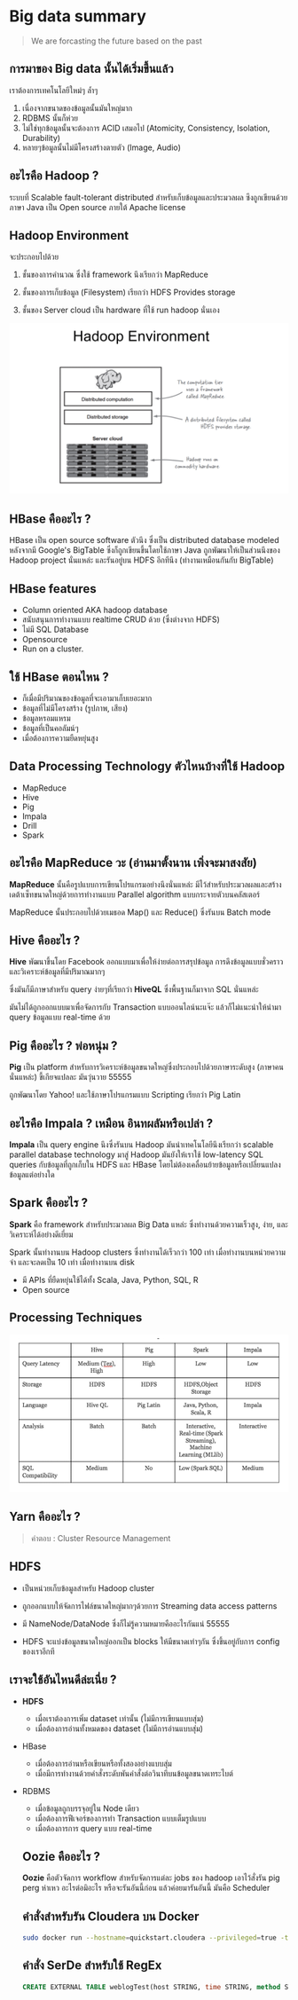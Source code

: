 # Big data summary

> We are forcasting the future based on the past

## การมาของ Big data นั้นได้เริ่มขึ้นแล้ว

เราต้องการเทคโนโลยีใหม่ๆ ล้ำๆ
1. เนื่องจากขนาดของข้อมูลนั้นมันใหญ่มาก
2. RDBMS นั้นก็ห่วย
3. ไม่ใช่ทุกข้อมูลนั้นจะต้องการ ACID เสมอไป (Atomicity, Consistency, Isolation, Durability)
4. หลายๆข้อมูลนั้นไม่มีโครงสร้างตายตัว (Image, Audio)

## อะไรคือ Hadoop ?

ระบบที่ Scalable fault-tolerant distributed สำหรับเก็บข้อมูลและประมวลผล ซึงถูกเขียนด้วยภาษา Java เป็น Open source ภายใต้ Apache license

## Hadoop Environment
จะประกอบไปด้วย

1.  ชั้นของการคำนวณ ซึ่งใช้ framework นึงเรียกว่า MapReduce

2. ชั้นของการเก็บข้อมูล (Filesystem) เรียกว่า HDFS Provides storage

3. ชั้นของ Server cloud เป็น hardware ที่ใช้ run hadoop นั่นเอง

![Hadoop Environment](https://github.com/madooding/bd_it_kmitl_summarization/blob/master/images/hadoop-environment.png)

## HBase คืออะไร ?

HBase เป็น open source software ตัวนึง ซึ่งเป็น distributed database modeled หลังจากมี Google's BigTable ซึ่งก็ถูกเขียนขึ้นโดยใช้ภาษา Java ถูกพัฒนาให้เป็นส่วนนึงของ Hadoop project นั่นแหล่ะ และรันอยู่บน HDFS อีกทีนึง (ทำงานเหมือนกันกับ BigTable)

## HBase features
- Column oriented AKA hadoop database
- สนับสนุนการทำงานแบบ realtime CRUD ด้วย (ซึ่งต่างจาก HDFS)
- ไม่มี SQL Database
- Opensource
- Run on a cluster.

## ใช้ HBase ตอนไหน ?
- ก็เมื่อมีปริมาณของข้อมูลที่จะเอามาเก็บเยอะมาก
- ข้อมูลที่ไม่มีโครงสร้าง (รูปภาพ, เสียง)
- ข้อมูลหรอมแหรม
- ข้อมูลที่เป็นคอลัมน์ๆ
- เมื่อต้องการความยืดหยุ่นสูง

## Data Processing Technology ตัวไหนบ้างที่ใช้ Hadoop

- MapReduce
- Hive
- Pig
- Impala
- Drill
- Spark

## อะไรคือ MapReduce วะ (อ่านมาตั้งนาน เพิ่งจะมาสงสัย)

**MapReduce** นั้นคือรูปแบบการเขียนโปรแกรมอย่างนึงนั่นแหล่ะ มีไว้สำหรับประมวลผลและสร้างเดต้าเซ็ทขนาดใหญ่ด้วยการทำงานแบบ  Parallel algorithm แบบกระจายตัวบนคลัสเตอร์

MapReduce นั้นประกอบไปด้วยเมธอด Map() และ Reduce() ซึ่งรันบน Batch mode

## Hive คืออะไร ?

**Hive** พัฒนาขึ้นโดย Facebook ออกแบบมาเพื่อให้ง่ายต่อการสรุปข้อมูล การดึงข้อมูลแบบชั่วคราวและวิเคราะห์ข้อมูลที่มีปริมาณมากๆ

ซึ่งมันก็มีภาษาสำหรับ query ง่ายๆที่เรียกว่า **HiveQL** ซึ่งพื้นฐานก็มาจาก SQL นั่นแหล่ะ

มันไม่ได้ถูกออกแบบมาเพื่อจัดการกับ Transaction แบบออนไลน์นะแจ๊ะ แล้วก็ไม่แนะนำให้นำมา query ข้อมูลแบบ real-time ด้วย

## Pig คืออะไร ? พ่อหนุ่ม ?

**Pig** เป็น platform สำหรับการวิเคราะห์ข้อมูลขนาดใหญ่ซึ่งประกอบไปด้วยภาษาระดับสูง (ภาษาคนนั่นแหล่ะ) ขี้เกียจแปลละ มันวุ่นวาย 55555

ถูกพัฒนาโดย Yahoo! และใช้ภาษาโปรแกรมแบบ Scripting เรียกว่า Pig Latin

## อะไรคือ Impala ? เหมือน อินทผลัมหรือเปล่า ?

**Impala** เป็น query engine นึงซึ่งรันบน Hadoop มันนำเทคโนโลยีนึงเรียกว่า scalable parallel database technology มาสู่ Hadoop มันยังให้เราใช้ low-latency SQL queries กับข้อมูลที่ถูกเก็บใน HDFS และ HBase โดยไม่ต้องเคลื่อนย้ายข้อมูลหรือเปลี่ยนแปลงข้อมูลแต่อย่างใด

## Spark คืออะไร ?

**Spark** คือ framework สำหรับประมวลผล Big Data แหล่ะ ซึ่งทำงานด้วยความเร็วสูง, ง่าย, และวิเคราะห์ได้อย่างดีเยี่ยม

Spark นั้นทำงานบน Hadoop clusters ซึ่งทำงานได้เร็วกว่า 100 เท่า เมื่อทำงานบนหน่วยความจำ และจะลดเป็น 10 เท่า เมื่อทำงานบน disk

- มี APIs ที่ยืดหยุ่นใช้ได้ทั้ง Scala, Java, Python, SQL, R
- Open source

## Processing Techniques

![Processing Techiques](https://github.com/madooding/bd_it_kmitl_summarization/blob/master/images/processing-techniques.png)

## Yarn คืออะไร ?
> คำตอบ : Cluster Resource Management

## HDFS
- เป็นหน่วยเก็บข้อมูลสำหรับ Hadoop cluster
- ถูกออกแบบให้จัดการไฟล์ขนาดใหญ่มากๆด้วยการ Streaming data access patterns

- มี NameNode/DataNode ซึ่งก็ไม่รู้ความหมายคืออะไรกันแน่ 55555

- HDFS จะแบ่งข้อมูลขนาดใหญ่ออกเป็น blocks ให้มีขนาดเท่าๆกัน ซึ่งขึ้นอยู่กับการ config ของเราอีกที

## เราจะใช้อันไหนดีล่ะเนี่ย ? 
- **HDFS**
  - เมื่อเราต้องการเพิ่ม dataset เท่านั้น (ไม่มีการเขียนแบบสุ่ม)
  - เมื่อต้องการอ่านทั้งหมดของ dataset (ไม่มีการอ่านแบบสุ่ม)
- HBase
  - เมื่อต้องการอ่านหรือเขียนหรือทั้งสองอย่างแบบสุ่ม
  - เมื่อมีการทำงานด้วยคำสั่งระดับพันคำสั่งต่อวินาทีบนข้อมูลขนาดเทระไบต์
- RDBMS
  - เมื่อข้อมูลถูกบรรจุอยู่ใน Node เดียว
  - เมื่อต้องการฟีเจอร์ของการทำ Transaction แบบเต็มรูปแบบ
  - เมื่อต้องการการ query แบบ real-time

  ## Oozie คืออะไร ?

  **Oozie** คือตัวจัดการ workflow สำหรับจัดการแต่ละ jobs ของ hadoop เอาไว้สั่งรัน pig perg ห่าเหว อะไรต่อมิอะไร หรือจะรันอันนี้ก่อน แล้วค่อยมารันอันนี้ มันคือ Scheduler

  ## คำสั่งสำหรับรัน Cloudera บน Docker

  ``` Bash
  sudo docker run --hostname=quickstart.cloudera --privileged=true -t -i -p 8888:8888 cloudera/quickstart /usr/bin/docker-quickstart
  ```

  ## คำสั่ง SerDe สำหรับใช้ RegEx
  ``` SQL
  CREATE EXTERNAL TABLE weblogTest(host STRING, time STRING, method STRING, object STRING, size STRING )ROW FORMAT SERDE 'org.apache.hadoop.hive.contrib.serde2.RegexSerDe' WITH SERDEPROPERTIES ("input.regex" = "([^\\s]+) - - \\[(.+)\\] \"([^\\s]+) (/[^\\s]*) HTTP/[^\\s]+\" [^\\s]+ ([0-9]+)") STORED AS TextFile LOCATION "/user/cloudera/weblog"
  ```